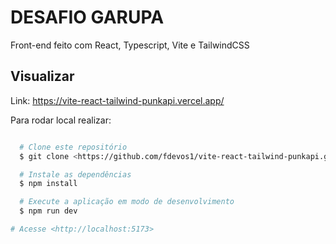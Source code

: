 # DESAFIO GARUPA

Front-end feito com React, Typescript, Vite e TailwindCSS

## Visualizar

Link: https://vite-react-tailwind-punkapi.vercel.app/

Para rodar local realizar:

```bash

  # Clone este repositório
  $ git clone <https://github.com/fdevos1/vite-react-tailwind-punkapi.git>

  # Instale as dependências
  $ npm install

  # Execute a aplicação em modo de desenvolvimento
  $ npm run dev

# Acesse <http://localhost:5173>

```
